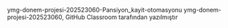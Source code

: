 
ymg-donem-projesi-202523060-Pansiyon_kayit-otomasyonu
ymg-donem-projesi-202523060, GitHub Classroom tarafından yazılmıştır

